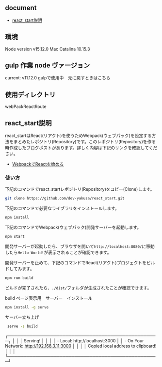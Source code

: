 ## document
- [react_start説明](#react_start説明)

## 環境
Node version v15.12.0
Mac Catalina 10.15.3

## gulp 作業 node ヴァージョン
current: v11.12.0
gulpで使用中　元に戻すときはこちら

## 使用ディレクトリ
webPackReactRoute

## react_start説明
react_startはReact(リアクト)を使うためWebpack(ウェブパック)を設定する方法をまとめたレポジトリ(Repository)です。このレポジトリ(Repository)を作る時作成したブログポストがあります。詳しく内容は下記のリンクを確認してください。

- [WebpackでReactを始める](https://dev-yakuza.github.io/react/start/)

### 使い方
下記のコマンドでreact_startレポジトリ(Repository)をコピー(Clone)します。

```bash
git clone https://github.com/dev-yakuza/react_start.git
```

下記のコマンドで必要なライブラリをインストールします。

```bash
npm install
```

下記のコマンドでWebpack(ウェブパック)開発サーバーを起動します。

```bash
npm start
```

開発サーバーが起動したら、ブラウザを開いて`http://localhost:8080/`に移動したら`Hello World!`が表示されることが確認できます。

開発サーバーを止めて、下記のコマンドでReact(リアクト)プロジェクトをビルドしてみます。

```bash
npm run build
```


ビルドが完了されたら、`./dist/`フォルダが生成されたことが確認できます。


build ページ表示用　サーバー　インストール

```bash
npm install -g serve
```

サーバー立ち上げ

```bash
 serve -s build
```

 ┌──────────────────────────────────────────────────┐
  │                                                  │
  │   Serving!                                       │
  │                                                  │
  │   - Local:            http://localhost:3000      │
  │   - On Your Network:  http://192.168.3.11:3000   │
  │                                                  │
  │   Copied local address to clipboard!             │
  │                                                  │
  └──────────────────────────────────────────────────┘
